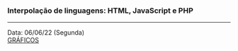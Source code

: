### Interpolação de linguagens: HTML, JavaScript e PHP
------------------------------------------------------
Data: 06/06/22 (Segunda) <br>
[GRÁFICOS](https://developers.google.com/chart)
